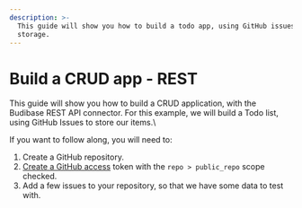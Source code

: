 ```yaml
---
description: >-
  This guide will show you how to build a todo app, using GitHub issues for
  storage.
---
```


# Build a CRUD app - REST

This guide will show you how to build a CRUD application, with the Budibase REST API connector. For this example, we will build a Todo list, using GitHub Issues to store our items.\


If you want to follow along, you will need to:

1. Create a GitHub repository.
2. [Create a GitHub access](https://github.com/settings/tokens/new) token with the `repo > public_repo` scope checked.
3. Add a few issues to your repository, so that we have some data to test with.
